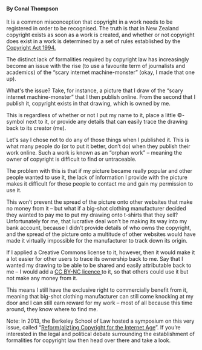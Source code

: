 <html><body><h4>By Conal Thompson</h4>

It is a common misconception that copyright in a work needs to be registered in order to be recognised. The truth is that in New Zealand copyright exists as soon as a work is created, and whether or not copyright does exist in a work is determined by a set of rules established by the <a href="http://www.legislation.govt.nz/act/public/1994/0143/latest/DLM345634.html" target="_blank">Copyright Act 1994.</a>



The distinct lack of formalities required by copyright law has increasingly become an issue with the rise (to use a favourite term of journalists and academics) of the “scary internet machine-monster” (okay, I made that one up).



What's the issue? Take, for instance, a picture that I draw of the “scary internet machine-monster” that I then publish online. From the second that I publish it, copyright exists in that drawing, which is owned by me.



This is regardless of whether or not I put my name to it, place a little ©-symbol next to it, or provide any details that can easily trace the drawing back to its creator (me).



Let's say I chose not to do any of those things when I published it. This is what many people do (or to put it better, don’t do) when they publish their work online. Such a work is known as an “orphan work” – meaning the owner of copyright is difficult to find or untraceable.



The problem with this is that if my picture became really popular and other people wanted to use it, the lack of information I provide with the picture makes it difficult for those people to contact me and gain my permission to use it.



This won’t prevent the spread of the picture onto other websites that make no money from it – but what if a big-shot clothing manufacturer decided they wanted to pay me to put my drawing onto t-shirts that they sell? Unfortunately for me, that lucrative deal won’t be making its way into my bank account, because I didn’t provide details of who owns the copyright, and the spread of the picture onto a multitude of other websites would have made it virtually impossible for the manufacturer to track down its origin.



If I applied a Creative Commons license to it, however, then it would make it a lot easier for other users to trace its ownership back to me. Say that I wanted my drawing to be able to be shared and easily attributable back to me – I would add a <a href="http://creativecommons.org/licenses/by-nc/3.0/nz/" target="_blank">CC BY-NC licence </a>to it, so that others could use it but not make any money from it.



This means I still have the exclusive right to commercially benefit from it, meaning that big-shot clothing manufacturer can still come knocking at my door and I can still earn reward for my work – most of all because this time around, they know where to find me.



Note: In 2013, the Berkeley School of Law hosted a symposium on this very issue, called “<a href="http://www.law.berkeley.edu/formalities.htm" target="_blank">Reform(aliz)ing Copyright for the Internet Age</a>”. If you’re interested in the legal and political debate surrounding the establishment of formalities for copyright law then head over there and take a look.</body></html>